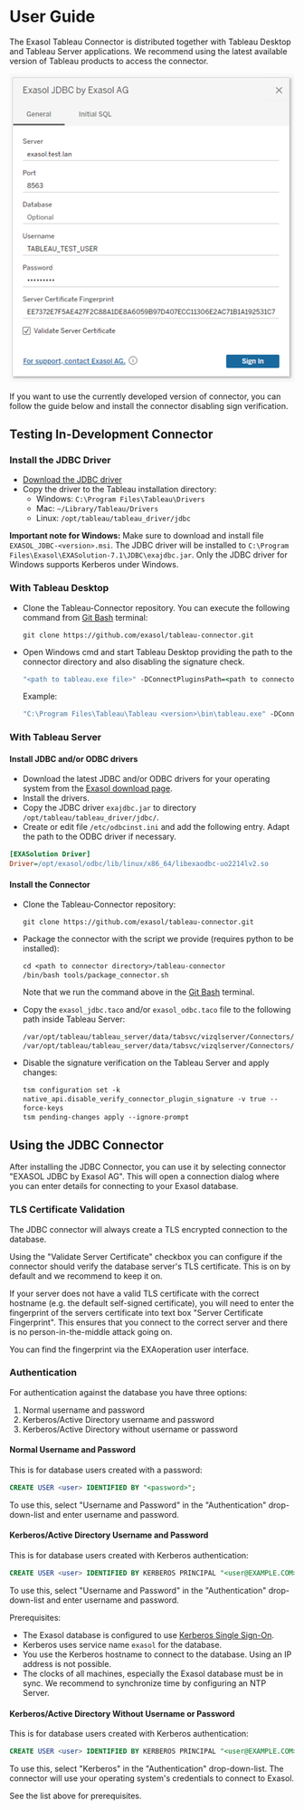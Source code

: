 # User Guide

The Exasol Tableau Connector is distributed together with Tableau Desktop and Tableau Server applications. We recommend using the latest available version of Tableau products to access the connector.

![JDBC connection dialog](../images/jdbc_connection_dialog.png "JDBC connection dialog")

If you want to use the currently developed version of connector, you can follow the guide below and install the connector disabling sign verification.

## Testing In-Development Connector

### Install the JDBC Driver

* [Download the JDBC driver](https://www.exasol.com/portal/display/DOWNLOAD/)
* Copy the driver to the Tableau installation directory:
  * Windows: `C:\Program Files\Tableau\Drivers`
  * Mac: `~/Library/Tableau/Drivers`
  * Linux: `/opt/tableau/tableau_driver/jdbc`

**Important note for Windows:** Make sure to download and install file `EXASOL_JDBC-<version>.msi`. The JDBC driver will be installed to `C:\Program Files\Exasol\EXASolution-7.1\JDBC\exajdbc.jar`. Only the JDBC driver for Windows supports Kerberos under Windows.

### With Tableau Desktop

* Clone the Tableau-Connector repository. You can execute the following command from [Git Bash](https://gitforwindows.org/) terminal:

    ```shell
    git clone https://github.com/exasol/tableau-connector.git
    ```

* Open Windows cmd and start Tableau Desktop providing the path to the connector directory and also disabling the signature check.

    ```bat
    "<path to tableau.exe file>" -DConnectPluginsPath=<path to connector>
    ```

    Example:

    ```bat
    "C:\Program Files\Tableau\Tableau <version>\bin\tableau.exe" -DConnectPluginsPath=C:\Users\user\git\tableau-connector\src
    ```

### With Tableau Server

#### Install JDBC and/or ODBC drivers

* Download the latest JDBC and/or ODBC drivers for your operating system from the [Exasol download page](https://www.exasol.com/portal/display/DOWNLOAD/).
* Install the drivers.
* Copy the JDBC driver `exajdbc.jar` to directory `/opt/tableau/tableau_driver/jdbc/`.
* Create or edit file `/etc/odbcinst.ini` and add the following entry. Adapt the path to the ODBC driver if necessary.

```ini
[EXASolution Driver]
Driver=/opt/exasol/odbc/lib/linux/x86_64/libexaodbc-uo2214lv2.so
```

#### Install the Connector

* Clone the Tableau-Connector repository:

    ```shell
    git clone https://github.com/exasol/tableau-connector.git
    ```

* Package the connector with the script we provide (requires python to be installed):

    ```shell
    cd <path to connector directory>/tableau-connector
    /bin/bash tools/package_connector.sh
    ```
    
    Note that we run the command above in the [Git Bash](https://gitforwindows.org/) terminal.

* Copy the `exasol_jdbc.taco` and/or `exasol_odbc.taco` file to the following path inside Tableau Server:

    ```shell
    /var/opt/tableau/tableau_server/data/tabsvc/vizqlserver/Connectors/exasol_jdbc.taco
    /var/opt/tableau/tableau_server/data/tabsvc/vizqlserver/Connectors/exasol_odbc.taco
    ```

* Disable the signature verification on the Tableau Server and apply changes:

    ```shell
    tsm configuration set -k native_api.disable_verify_connector_plugin_signature -v true --force-keys
    tsm pending-changes apply --ignore-prompt
    ```

## Using the JDBC Connector

After installing the JDBC Connector, you can use it by selecting connector "EXASOL JDBC by Exasol AG". This will open a connection dialog where you can enter details for connecting to your Exasol database.

### TLS Certificate Validation

The JDBC connector will always create a TLS encrypted connection to the database.

Using the "Validate Server Certificate" checkbox you can configure if the connector should verify the database server's TLS certificate. This is on by default and we recommend to keep it on.

If your server does not have a valid TLS certificate with the correct hostname (e.g. the default self-signed certificate), you will need to enter the fingerprint of the servers certificate into text box "Server Certificate Fingerprint". This ensures that you connect to the correct server and there is no person-in-the-middle attack going on.

You can find the fingerprint via the EXAoperation user interface.

### Authentication

For authentication against the database you have three options:

1. Normal username and password
2. Kerberos/Active Directory username and password
3. Kerberos/Active Directory without username or password

#### Normal Username and Password

This is for database users created with a password:

```sql
CREATE USER <user> IDENTIFIED BY "<password>";
```

To use this, select "Username and Password" in the "Authentication" drop-down-list and enter username and password.

#### Kerberos/Active Directory Username and Password

This is for database users created with Kerberos authentication:

```sql
CREATE USER <user> IDENTIFIED BY KERBEROS PRINCIPAL "<user@EXAMPLE.COM>";
```

To use this, select "Username and Password" in the "Authentication" drop-down-list and enter username and password.

Prerequisites:

* The Exasol database is configured to use [Kerberos Single Sign-On](https://docs.exasol.com/administration/on-premise/access_management/kerberos_sso.htm).
* Kerberos uses service name `exasol` for the database.
* You use the Kerberos hostname to connect to the database. Using an IP address is not possible.
* The clocks of all machines, especially the Exasol database must be in sync. We recommend to synchronize time by configuring an NTP Server.

#### Kerberos/Active Directory Without Username or Password

This is for database users created with Kerberos authentication:

```sql
CREATE USER <user> IDENTIFIED BY KERBEROS PRINCIPAL "<user@EXAMPLE.COM>";
```

To use this, select "Kerberos" in the "Authentication" drop-down-list. The connector will use your operating system's credentials to connect to Exasol.

See the list above for prerequisites.
